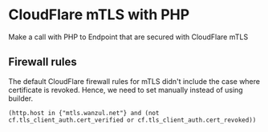 # CloudFlare mTLS with PHP

Make a call with PHP to Endpoint that are secured with CloudFlare mTLS

## Firewall rules

The default CloudFlare firewall rules for mTLS didn't include the case where certificate is revoked. Hence, we need to set manually instead of using builder.


```
(http.host in {"mtls.wanzul.net"} and (not cf.tls_client_auth.cert_verified or cf.tls_client_auth.cert_revoked))
```